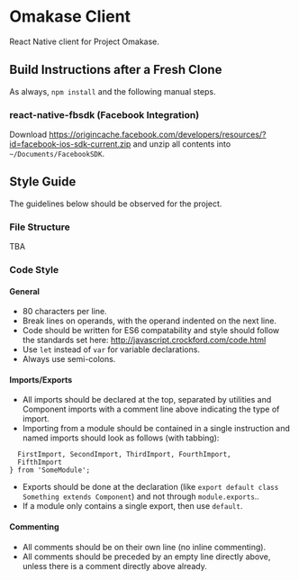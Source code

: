 # Omakase Client
React Native client for Project Omakase.

## Build Instructions after a Fresh Clone
As always, `npm install` and the following manual steps.

### react-native-fbsdk (Facebook Integration)
Download https://origincache.facebook.com/developers/resources/?id=facebook-ios-sdk-current.zip and unzip all contents into `~/Documents/FacebookSDK`.

## Style Guide
The guidelines below should be observed for the project.

### File Structure
TBA

### Code Style
#### General
* 80 characters per line.
* Break lines on operands, with the operand indented on the next line.
* Code should be written for ES6 compatability and style should follow the standards set here: http://javascript.crockford.com/code.html
* Use `let` instead of `var` for variable declarations.
* Always use semi-colons.

#### Imports/Exports
* All imports should be declared at the top, separated by utilities and Component imports with a comment line above indicating the type of import.
* Importing from a module should be contained in a single instruction and named imports should look as follows (with tabbing):
``` import DefaultImport, {
  FirstImport, SecondImport, ThirdImport, FourthImport,
  FifthImport
} from 'SomeModule';
```
* Exports should be done at the declaration (like `export default class Something extends Component`) and not through `module.exports`..
* If a module only contains a single export, then use `default`.

#### Commenting
* All comments should be on their own line (no inline commenting).
* All comments should be preceded by an empty line directly above, unless there is a comment directly above already.
